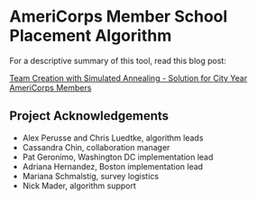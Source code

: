 # AmeriCorps Member School Placement Algorithm

For a descriptive summary of this tool, read this blog post:

[Team Creation with Simulated Annealing - Solution for City Year AmeriCorps Members](https://chrisluedtke.com/2018/04/30/teamcreation.html)

## Project Acknowledgements
* Alex Perusse and Chris Luedtke, algorithm leads
* Cassandra Chin, collaboration manager
* Pat Geronimo, Washington DC implementation lead
* Adriana Hernandez, Boston implementation lead
* Mariana Schmalstig, survey logistics
* Nick Mader, algorithm support
